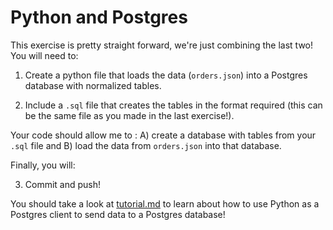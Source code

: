 # Python and Postgres

This exercise is pretty straight forward, we're just combining the last two! You will need to:

1. Create a python file that loads the data (`orders.json`) into a Postgres database with normalized tables.

2. Include a `.sql` file that creates the tables in the format required (this can be the same file as you made in the last exercise!).

Your code should allow me to : A) create a database with tables from your `.sql` file and B) load the data from `orders.json` into that database.

Finally, you will:

3. Commit and push!

You should take a look at [tutorial.md](tutorial.md) to learn about how to use Python as a Postgres client to send data to a Postgres database!
